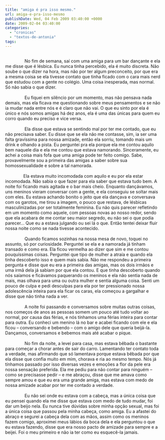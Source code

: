 ```yaml
---
title: "amiga é pra isso mesmo."
url: amiga-e-pra-isso-mesmo
publishDate: Wed, 04 Feb 2009 03:40:00 +0000
date: 2009-02-04 03:40:00
categories: 
  - "cronicas"
  - "textos-de-antonia"
tags: 
---
```

<div><span></span><br><div><span><span>                No fim de semana, saí com uma amiga para um bar dançante e ela me disse que é lésbica. Eu nunca tinha percebido, ela é muito discreta. Não soube o que dizer na hora, mas não por ter algum preconceito, por que era a mesma coisa se ela tivesse contato que tinha ficado com o cara mais nerd que estudou com a gente no colégio. Uma coisa inesperada, mas normal. Só não sabia o que dizer.</span></span><br></div><div><span><span><br>                Eu fiquei em silêncio por um momento, mas não pensava nada demais, mas ela ficava me questionando sobre meus pensamentos e se não ia mudar nada entre nós e é claro que não vai. O que eu sinto por ela é único e nós somos amigas há dez anos, ela é uma das únicas para quem eu corro quando eu preciso e vice versa.</span></span></div><div><span><span><br>                Ela disse que estava se sentindo mal por ter me contado, que eu não precisava saber. Eu disse que se ela não me contasse, sim, ia ser uma falta gravíssima para nossa amizade, então ela sorriu, tomando mais um drink e olhando a pista. Eu perguntei pra ela porque ela me contou aquilo bem naquele dia e ela me contou que estava namorando. Sinceramente, eu achei a coisa mais fofa que uma amiga pode ter feito comigo. Sabe, provavelmente sou a primeira das amigas a saber sobre sua homossexualidade e sobre a tal namorada.</span></span></div><div><span><span><br></span></span><span>               Ela estava muito incomodada com aquilo e eu por ela estar incomodada. Não sabia o que fazer para ela saber que estava tudo bem. A noite foi ficando mais agitada e o bar mais cheio. Enquanto dançávamos, uns meninos vieram conversar com a gente, e ela conseguiu se soltar mais com eles. Eu estava achando bonito o jeito que ela dançava e conversava com os garotos, me tirou a imagem, o pouco que restava, de lésbicas masculinizadas por ser totalmente feminina. Eu não quis parecer refletindo em um momento como aquele, com pessoas novas ao nosso redor, sendo que ela acabara de me contar seu maior segredo, eu não sei o que podia parecer... Que eu a estava julgando ou sei lá o que. Então tentei deixar fluir nossa noite como se nada tivesse acontecido.</span></div><div><span><span><br>                Quando ficamos sozinhas na nossa mesa de novo, toquei no assunto, só por curiosidade. Perguntei se ela e a namorada já tinham transado e como era. Ela ficou vermelha ao dizer que sim e me contou pouquíssimas coisas. Perguntei que tipo de mulher a atraía e quando ela tinha descoberto isso e quem mais sabia. Não me respondeu a primeira pergunta e disse que eu era a primeira das amigas, mas os dois irmãos e uma irmã dela já sabiam por que ela contou. E que tinha descoberto quando nós saíamos e ficávamos paquerando os meninos e ela não sentia nada de mais, mas olhava para uma ou outra mulher e sentia alguma coisa. Senti um pouco de culpa e pedi desculpas para ela por ter pressionado nossa adolescência inteira para ela ficar os caras, ela começou a gargalhar e disse que não tinha nada a ver.</span></span></div><div><span><span><br>                A noite foi passando e conversamos sobre muitas outras coisas, nos começos de anos as pessoas somem um pouco até tudo voltar ao normal, por causa das férias, e nós tínhamos uma férias inteira para contar para outra. Eu conheci um menino lá no bar e acabei ficando com ele e ela ficou – conversando e bebendo – com o amigo dele que queria beijá-la. Dançamos, conversamos e bebemos mais até acabar o pique.</span></span></div><div><span><span><br>                No fim da noite, a levei para casa, mas estava bêbada o bastante para começar a chorar antes de sair do carro. Lamentando ter contato toda a verdade, mas afirmando que só lamentava porque estava bêbada por que ela disse que confia muito em mim, chorava e ria ao mesmo tempo. Nós já tínhamos passado por isso diversas vezes e emoções a flor da pele era nossa sensação preferida. Ela me pediu para não contar para ninguém – como se precisasse pedir – e me abraçou, disse que me amava como sempre amou e que eu era uma grande amiga, mas estava com medo de nossa amizade acabar por ter me contado a verdade.</span></span></div><div><span><span><br>                Eu não sei onde eu estava com a cabeça, mas a única coisa que eu pensei quando ela me disse que estava com medo de tudo mudar, foi dar um beijo nela. Eu nunca tive dúvidas sobre minha opção sexual, mas foi a única coisa que passou pela minha cabeça, como amiga. Eu a afastei do abraço e segurei a cabeça dela com as mãos, assim como os meninos fazem comigo, aproximei meus lábios da boca dela e ela perguntou o que eu estava fazendo, disse que era nosso pacto de amizade para sempre e a beijei. Foi o meu primeiro e não ia ter como eu esquecê-la jamais.</span></span></div><div><span><span><br></span></span></div><br></div>
